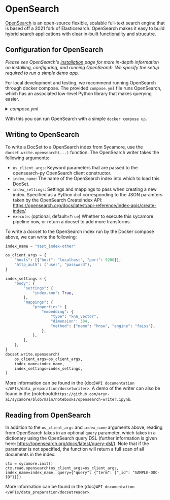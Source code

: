 # OpenSearch

[OpenSearch](https://opensearch.org/) is an open-source flexible, scalable full-text search engine that is based off a 2021 fork of Elasticsearch. OpenSearch makes it easy to build hybrid search applications with clear in-built functionality and strucutre.

## Configuration for OpenSearch

*Please see OpenSearch's [installation](https://opensearch.org/docs/latest/install-and-configure/install-opensearch/index/) page for more in-depth information on installing, configuring, and running OpenSearch. We specify the setup required to run a simple demo app.*

For local development and testing, we recommend running OpenSearch through docker compose. The provided `compose.yml` file runs OpenSearch, which has an associated low-level Python library that makes querying easier.

<details>
  <summary><i>compose.yml</i></summary>

  ```yaml
  version: '3'
  services:
    opensearch:
      image: opensearchproject/opensearch:2.10.0
      container_name: opensearch
      environment:
        - discovery.type=single-node
        - bootstrap.memory_lock=true # Disable JVM heap memory swapping
      ulimits:
        memlock:
          soft: -1 # Set memlock to unlimited (no soft or hard limit)
          hard: -1
      ports:
        - 9200:9200 # REST API
  ```
</details>

With this you can run OpenSearch with a simple `docker compose up`.

## Writing to OpenSearch

To write a DocSet to a OpenSearch index from Sycamore, use the `docset.write.opensearch(...)` function. The OpenSearch writer takes the following arguments:

- `os_client_args`: Keyword parameters that are passed to the opensearch-py OpenSearch client constructor.
- `index_name`: The name of the OpenSearch index into which to load this DocSet.
- `index_settings`: Settings and mappings to pass when creating a new index. Specified as a Python dict corresponding to the JSON paramters taken by the OpenSearch CreateIndex API: https://opensearch.org/docs/latest/api-reference/index-apis/create-index/
- `execute`: (optional, default=`True`) Whether to execute this sycamore pipeline now, or return a docset to add more transforms.

To write a docset to the OpenSearch index run by the Docker compose above, we can write the following:

```python
index_name = "test_index-other"

os_client_args = {
    "hosts": [{"host": "localhost", "port": 9200}],
    "http_auth": ("user", "password"),
}

index_settings = {
    "body": {
        "settings": {
            "index.knn": True,
        },
        "mappings": {
            "properties": {
                "embedding": {
                    "type": "knn_vector",
                    "dimension": 384,
                    "method": {"name": "hnsw", "engine": "faiss"},
                },
            },
        },
    },
}
docset.write.opensearch(
    os_client_args=os_client_args,
    index_name=index_name,
    index_settings=index_settings,
)
```
More information can be found in the {doc}`API documentation </APIs/data_preparation/docsetwriter>`. A demo of the writer can also be found in the {notebook}`https://github.com/aryn-ai/sycamore/blob/main/notebooks/opensearch-writer.ipynb`.


## Reading from OpenSearch

In addition to the `os_client_args` and `index_name` arguments above, reading from OpenSearch takes in an optional `query` parameter,
which takes in a dictionary using the OpenSearch query DSL (further information is given here: https://opensearch.org/docs/latest/query-dsl/).
Note that if the parameter is not specified, the function will return a full scan of all documents in the index.

```
ctx = sycamore.init()
ctx.read.opensearch(os_client_args=os_client_args, index_name=index_name, query={"query": {"term": {"_id": "SAMPLE-DOC-ID"}}})
```

More information can be found in the {doc}`API documentation </APIs/data_preparation/docsetreader>`.
